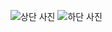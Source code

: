 
![상단 사진](https://github.com/user-attachments/assets/ba062bb4-9683-451b-904b-3d1dc6ba413a)
![하단 사진](https://github.com/user-attachments/assets/a10e1b8d-37b9-4fb8-bebb-4ffee8572914)
